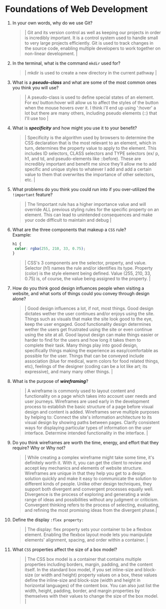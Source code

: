# Foundations of Web Development

1. In your own words, why do we use Git?

   > | Git and its version control as well as keeping our projects in order is incredibly important. It is a control system used to handle small to very large projects efficiently. Git is used to track changes in the source code, enabling multiple developers to work together on non-linear development. |

2. In the terminal, what is the command `mkdir` used for?

   > | mkdir is used to create a new directory in the current pathway |

3. What is a **_pseudo-class_** and what are some of the most common ones you think you will use?

   > | A pseudo-class is used to define special states of an element. For ex/ button:hover will allow us to affect the styles of the button when the mouse hovers over it. I think i'll end up using ':hover' a lot but there are many others, including pseudo elements (::) that I'll use too |

4. What is **_specificity_** and how might you use it to your benefit?

   > | Specificity is the algorithm used by browsers to determine the CSS declaration that is the most relevant to an element, which in turn, determines the property value to apply to the element. This includes ID selectors, CLASS selectors and TYPE selectors (ex/ p, h1, and td, and pseudo-elements like ::before). These are incredibly important and benefit me since they'll allow me to add specific and unique styles to whatever I add and add a certain value to them that overwrites the importance of other selectors, etc. |

5. What problems do you think you could run into if you over-utilized the `!important` feature?

   > | The !important rule has a higher importance value and will override ALL previous styling rules for the specific property on an element. This can lead to unintended consequences and make your code difficult to maintain and debug |

6. What are the three components that makeup a `CSS` rule? <br> Example:

   ```css
   h1 {
   	color: rgba(255, 210, 33, 0.75);
   }
   ```

   > | CSS's 3 components are the selector, property, and value. Selector (h1) names the rule and/or identifies its type. Property (color) is the style element being defined. Value (255, 210, 33, 0.75) is, of course, the value being assigned to the property. |

7. How do you think good design influences people when visiting a website, and what sorts of things could you convey through design alone?

   > | Good design influences a lot, if not, most things. Good design dictates wether the user continues and/or enjoys using the site. Things such as visuals that make the site look good to the eye, keep the user engaged. Good functionality design determines wether the users get frustrated using the site or even continue using the site at all. Good layout design can make things easier or harder to find for the users and how long it takes them to complete their task. Many things play into good design, specifically things making the experience as easy/comfortable as possible for the user. Things that can be conveyed include association (blue for medical, warm colors for food related things, etc), feelings of the designer (coding can be a lot like art; its expressive), and many many other things. |

8. What is the purpose of **_wireframing_**?

   > | A wireframe is commonly used to layout content and functionality on a page which takes into account user needs and user journeys. Wireframes are used early in the development process to establish the basic structure of a page before visual design and content is added. Wireframes serve multiple purposes by helping to: Connect the site's information architecture to its visual design by showing paths between pages. Clarify consistent ways for displaying particular types of information on the user interface. Determine intended functionality in the interface. |

9. Do you think wireframes are worth the time, energy, and effort that they require? Why or Why not?

   > | While creating a complex wireframe might take some time, it's definitely worth it. With it, you can get the client to review and accept key mechanics and elements of website structure. Wireframes are unique in that they help you get to a design solution quickly and make it easy to communicate the solution to different kinds of people. Unlike other design techniques, they support both divergent and convergent processes equally well. Divergence is the process of exploring and generating a wide range of ideas and possibilities without any judgment or criticism. Convergent thinking refers to the process of selecting, evaluating, and refining the most promising ideas from the divergent phase.|

10.   Define the display `:flex property:`

      > | The display: flex property sets your container to be a flexbox element. Enabling the flexbox layout mode lets you manipulate elements' alignment, spacing, and order within a container. |
		<!-- .class {display: flex;} -->

11.   What `CSS` properties affect the size of a box model?
      > | The CSS box model is a container that contains multiple properties including borders, margin, padding, and the content itself. In the standard box model, if you set inline-size and block-size (or width and height) property values on a box, these values define the inline-size and block-size (width and height in horizontal languages) of the content box. You can also just list the width, height, padding, border, and margin properties by themselves with their values to change the size of the box model. |
